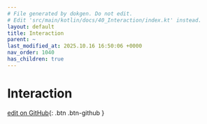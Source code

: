 ```yaml
---
# File generated by dokgen. Do not edit. 
# Edit 'src/main/kotlin/docs/40_Interaction/index.kt' instead.
layout: default
title: Interaction
parent: ~
last_modified_at: 2025.10.16 16:50:06 +0000
nav_order: 1040
has_children: true
---
```

 
# Interaction 

[edit on GitHub](https://github.com/openrndr/openrndr-guide/blob/main/src/main/kotlin/docs/40_Interaction/index.kt){: .btn .btn-github }